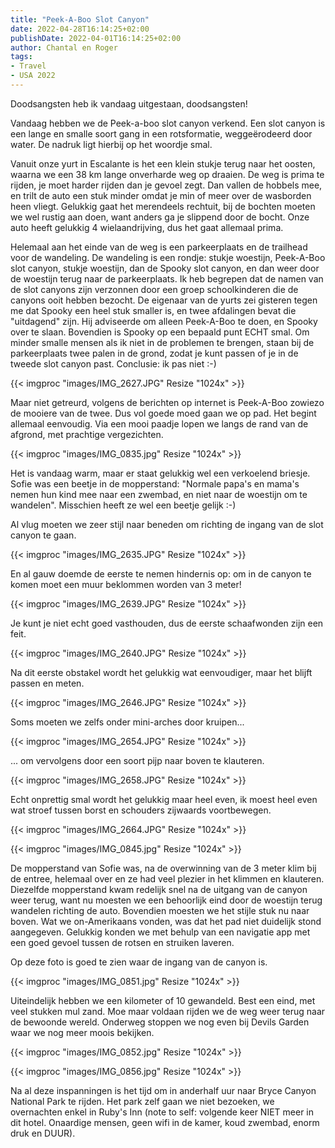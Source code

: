 ```yaml
---
title: "Peek-A-Boo Slot Canyon"
date: 2022-04-28T16:14:25+02:00
publishDate: 2022-04-01T16:14:25+02:00
author: Chantal en Roger
tags:
- Travel
- USA 2022
---
```


Doodsangsten heb ik vandaag uitgestaan, doodsangsten!

Vandaag hebben we de Peek-a-boo slot canyon verkend. Een slot canyon is een lange en smalle soort gang in een rotsformatie, weggeërodeerd door water. De nadruk ligt hierbij op het woordje smal.

Vanuit onze yurt in Escalante is het een klein stukje terug naar het oosten, waarna we een 38 km lange onverharde weg op draaien. De weg is prima te rijden, je moet harder rijden dan je gevoel zegt. Dan vallen de hobbels mee, en trilt de auto een stuk minder omdat je min of meer over de wasborden heen vliegt. Gelukkig gaat het merendeels rechtuit, bij de bochten moeten we wel rustig aan doen, want anders ga je slippend door de bocht. Onze auto heeft gelukkig 4 wielaandrijving, dus het gaat allemaal prima.

Helemaal aan het einde van de weg is een parkeerplaats en de trailhead voor de wandeling. De wandeling is een rondje: stukje woestijn, Peek-A-Boo slot canyon, stukje woestijn, dan de Spooky slot canyon, en dan weer door de woestijn terug naar de parkeerplaats. Ik heb begrepen dat de namen van de slot canyons zijn verzonnen door een groep schoolkinderen die de canyons ooit hebben bezocht. De eigenaar van de yurts zei gisteren tegen me dat Spooky een heel stuk smaller is, en twee afdalingen bevat die "uitdagend" zijn. Hij adviseerde om alleen Peek-A-Boo te doen, en Spooky over te slaan. Bovendien is Spooky op een bepaald punt ECHT smal. Om minder smalle mensen als ik niet in de problemen te brengen, staan bij de parkeerplaats twee palen in de grond, zodat je kunt passen of je in de tweede slot canyon past. Conclusie: ik pas niet :-)

{{< imgproc "images/IMG_2627.JPG" Resize "1024x" >}}

Maar niet getreurd, volgens de berichten op internet is Peek-A-Boo zowiezo de mooiere van de twee. Dus vol goede moed gaan we op pad. Het begint allemaal eenvoudig. Via een mooi paadje lopen we langs de rand van de afgrond, met prachtige vergezichten.

{{< imgproc "images/IMG_0835.jpg" Resize "1024x" >}}

Het is vandaag warm, maar er staat gelukkig wel een verkoelend briesje. Sofie was een beetje in de mopperstand: "Normale papa's en mama's nemen hun kind mee naar een zwembad, en niet naar de woestijn om te wandelen". Misschien heeft ze wel een beetje gelijk :-)

Al vlug moeten we zeer stijl naar beneden om richting de ingang van de slot canyon te gaan.

{{< imgproc "images/IMG_2635.JPG" Resize "1024x" >}}

En al gauw doemde de eerste te nemen hindernis op: om in de canyon te komen moet een muur beklommen worden van 3 meter!

{{< imgproc "images/IMG_2639.JPG" Resize "1024x" >}}

Je kunt je niet echt goed vasthouden, dus de eerste schaafwonden zijn een feit.

{{< imgproc "images/IMG_2640.JPG" Resize "1024x" >}}

Na dit eerste obstakel wordt het gelukkig wat eenvoudiger, maar het blijft passen en meten.

{{< imgproc "images/IMG_2646.JPG" Resize "1024x" >}}

Soms moeten we zelfs onder mini-arches door kruipen...

{{< imgproc "images/IMG_2654.JPG" Resize "1024x" >}}

... om vervolgens door een soort pijp naar boven te klauteren.

{{< imgproc "images/IMG_2658.JPG" Resize "1024x" >}}

Echt onprettig smal wordt het gelukkig maar heel even, ik moest heel even wat stroef tussen borst en schouders zijwaards voortbewegen.

{{< imgproc "images/IMG_2664.JPG" Resize "1024x" >}}

{{< imgproc "images/IMG_0845.jpg" Resize "1024x" >}}

De mopperstand van Sofie was, na de overwinning van de 3 meter klim bij de entree, helemaal over en ze had veel plezier in het klimmen en klauteren. Diezelfde mopperstand kwam redelijk snel na de uitgang van de canyon weer terug, want nu moesten we een behoorlijk eind door de woestijn terug wandelen richting de auto. Bovendien moesten we het stijle stuk nu naar boven. Wat we on-Amerikaans vonden, was dat het pad niet duidelijk stond aangegeven. Gelukkig konden we met behulp van een navigatie app met een goed gevoel tussen de rotsen en struiken laveren.

Op deze foto is goed te zien waar de ingang van de canyon is.

{{< imgproc "images/IMG_0851.jpg" Resize "1024x" >}}

Uiteindelijk hebben we een kilometer of 10 gewandeld. Best een eind, met veel stukken mul zand. Moe maar voldaan rijden we de weg weer terug naar de bewoonde wereld. Onderweg stoppen we nog even bij Devils Garden waar we nog meer moois bekijken.

{{< imgproc "images/IMG_0852.jpg" Resize "1024x" >}}

{{< imgproc "images/IMG_0856.jpg" Resize "1024x" >}}

Na al deze inspanningen is het tijd om in anderhalf uur naar Bryce Canyon National Park te rijden. Het park zelf gaan we niet bezoeken, we overnachten enkel in Ruby's Inn (note to self: volgende keer NIET meer in dit hotel. Onaardige mensen, geen wifi in de kamer, koud zwembad, enorm druk en DUUR).
